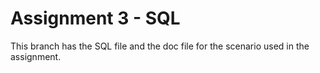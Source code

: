 # Assignment 3 - SQL
This branch has the SQL file and the doc file for the scenario used in the assignment.
